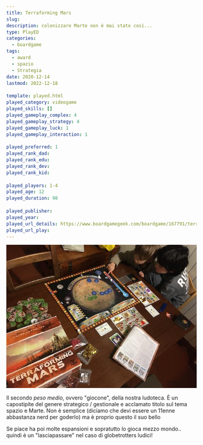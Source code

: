 ```yaml
---
title: Terraforming Mars
slug: 
description: colonizzare Marte non è mai stato così...
type: PlayED
categories:
  - boardgame
tags:
  - award
  - spazio
  - Strategia
date: 2020-12-14
lastmod: 2022-12-18

template: played.html
played_category: videogame
played_skills: []
played_gameplay_complex: 4
played_gameplay_strategy: 4
played_gameplay_luck: 1
played_gameplay_interaction: 1

played_preferred: 1
played_rank_dad: 
played_rank_edu: 
played_rank_dev: 
played_rank_kid: 

played_players: 1-4
played_age: 12
played_duration: 90

played_publisher: 
played_year: 
played_url_details: https://www.boardgamegeek.com/boardgame/167791/terraforming-mars
played_url_play: 
---
```


![](../../assets/img/played/boardgame/terraformingmars.webp)

Il secondo *peso medio*, ovvero "giocone", della nostra ludoteca.
È un capostipite del genere strategico / gestionale e acclamato titolo sul tema spazio e Marte. Non è semplice (diciamo che devi essere un 11enne abbastanza nerd per goderlo) ma è proprio questo il suo bello

Se piace ha poi molte espansioni e sopratutto lo gioca mezzo mondo.. quindi è un "lasciapassare" nel caso di globetrotters ludici!
